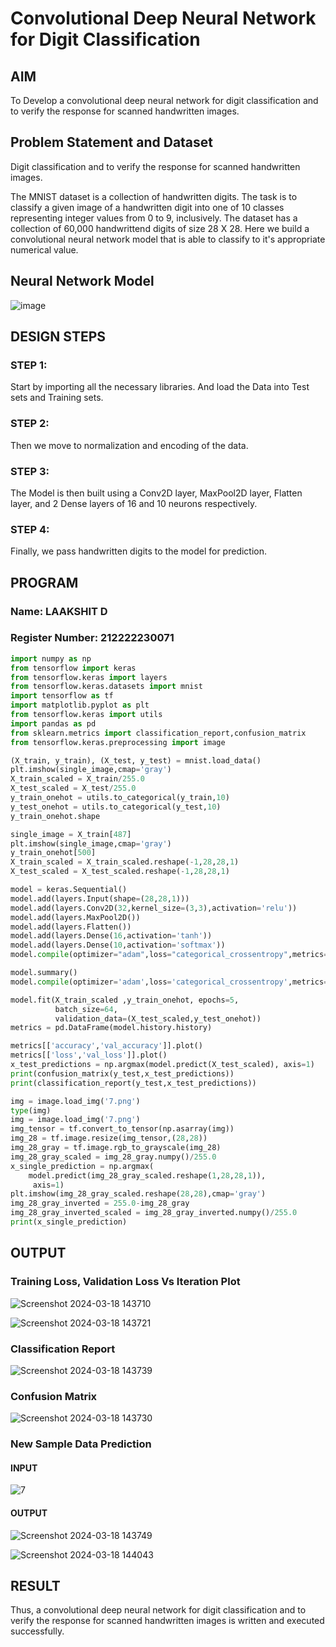 # Convolutional Deep Neural Network for Digit Classification

## AIM

To Develop a convolutional deep neural network for digit classification and to verify the response for scanned handwritten images.

## Problem Statement and Dataset
Digit classification and to verify the response for scanned handwritten images.

The MNIST dataset is a collection of handwritten digits. The task is to classify a given image of a handwritten digit into one of 10 classes representing integer values from 0 to 9, inclusively. The dataset has a collection of 60,000 handwrittend digits of size 28 X 28. Here we build a convolutional neural network model that is able to classify to it's appropriate numerical value.

## Neural Network Model

![image](https://github.com/aldrinlijo04/mnist-classification/assets/118544279/eef099d4-ccf0-4148-8d61-3cbe8c06ac37)

## DESIGN STEPS

### STEP 1:
Start by importing all the necessary libraries. And load the Data into Test sets and Training sets.

### STEP 2:
Then we move to normalization and encoding of the data.

### STEP 3:
The Model is then built using a Conv2D layer, MaxPool2D layer, Flatten layer, and 2 Dense layers of 16 and 10 neurons respectively.

### STEP 4:
Finally, we pass handwritten digits to the model for prediction.

## PROGRAM

### Name: LAAKSHIT D
### Register Number: 212222230071
```python
import numpy as np
from tensorflow import keras
from tensorflow.keras import layers
from tensorflow.keras.datasets import mnist
import tensorflow as tf
import matplotlib.pyplot as plt
from tensorflow.keras import utils
import pandas as pd
from sklearn.metrics import classification_report,confusion_matrix
from tensorflow.keras.preprocessing import image
```
```python
(X_train, y_train), (X_test, y_test) = mnist.load_data()
plt.imshow(single_image,cmap='gray')
X_train_scaled = X_train/255.0
X_test_scaled = X_test/255.0
y_train_onehot = utils.to_categorical(y_train,10)
y_test_onehot = utils.to_categorical(y_test,10)
y_train_onehot.shape
```
```python
single_image = X_train[487]
plt.imshow(single_image,cmap='gray')
y_train_onehot[500]
X_train_scaled = X_train_scaled.reshape(-1,28,28,1)
X_test_scaled = X_test_scaled.reshape(-1,28,28,1)
```
```python
model = keras.Sequential()
model.add(layers.Input(shape=(28,28,1)))
model.add(layers.Conv2D(32,kernel_size=(3,3),activation='relu'))
model.add(layers.MaxPool2D())
model.add(layers.Flatten())
model.add(layers.Dense(16,activation='tanh'))
model.add(layers.Dense(10,activation='softmax'))
model.compile(optimizer="adam",loss="categorical_crossentropy",metrics="accuracy")
```
```python
model.summary()
model.compile(optimizer='adam',loss='categorical_crossentropy',metrics=['accuracy'])

model.fit(X_train_scaled ,y_train_onehot, epochs=5,
          batch_size=64,
          validation_data=(X_test_scaled,y_test_onehot))
metrics = pd.DataFrame(model.history.history)
```
```python
metrics[['accuracy','val_accuracy']].plot()
metrics[['loss','val_loss']].plot()
x_test_predictions = np.argmax(model.predict(X_test_scaled), axis=1)
print(confusion_matrix(y_test,x_test_predictions))
print(classification_report(y_test,x_test_predictions))
```
```python
img = image.load_img('7.png')
type(img)
img = image.load_img('7.png')
img_tensor = tf.convert_to_tensor(np.asarray(img))
img_28 = tf.image.resize(img_tensor,(28,28))
img_28_gray = tf.image.rgb_to_grayscale(img_28)
img_28_gray_scaled = img_28_gray.numpy()/255.0
x_single_prediction = np.argmax(
    model.predict(img_28_gray_scaled.reshape(1,28,28,1)),
     axis=1)
plt.imshow(img_28_gray_scaled.reshape(28,28),cmap='gray')
img_28_gray_inverted = 255.0-img_28_gray
img_28_gray_inverted_scaled = img_28_gray_inverted.numpy()/255.0
print(x_single_prediction)
````
## OUTPUT

### Training Loss, Validation Loss Vs Iteration Plot

![Screenshot 2024-03-18 143710](https://github.com/laakshit-D/mnist-classification/assets/119559976/0e731f2d-7cf6-4c03-a03b-8420e37a6115)

![Screenshot 2024-03-18 143721](https://github.com/laakshit-D/mnist-classification/assets/119559976/eae63d6c-a4ba-43ba-891c-06fd4b9f71de)

### Classification Report

![Screenshot 2024-03-18 143739](https://github.com/laakshit-D/mnist-classification/assets/119559976/9ab3095f-5583-404f-aaf2-3bd36c3c9b1d)

### Confusion Matrix

![Screenshot 2024-03-18 143730](https://github.com/laakshit-D/mnist-classification/assets/119559976/e3eb21a6-d54d-4d40-ae51-f957edd41c10)

### New Sample Data Prediction
#### INPUT

![7](https://github.com/laakshit-D/mnist-classification/assets/119559976/1ae2679a-c464-44f3-a98f-c20ded85908a)

#### OUTPUT

![Screenshot 2024-03-18 143749](https://github.com/laakshit-D/mnist-classification/assets/119559976/7f35ea55-24c8-45d0-94ca-ead183bb86ae)

![Screenshot 2024-03-18 144043](https://github.com/laakshit-D/mnist-classification/assets/119559976/a0c00fe3-a58d-4599-b7d6-925a42da4433)

## RESULT
Thus, a convolutional deep neural network for digit classification and to verify the response for scanned handwritten images is written and executed successfully.
